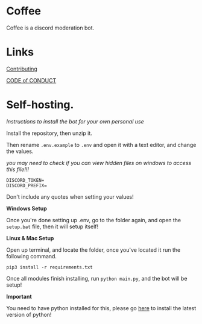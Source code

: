 # Coffee
Coffee is a discord moderation bot.

# Links

  [Contributing](CONTRIBUTING.md)
  
  [CODE of CONDUCT](CODE_OF_CONDUCT.md.md)


# Self-hosting.

*Instructions to install the bot for your own personal use*

Install the repository, then unzip it.

Then rename `.env.example` to `.env` and open it with a text editor, and change the values.

*you may need to check if you can view hidden files on windows to access this file!!!*

```
DISCORD_TOKEN= 
DISCORD_PREFIX=      
```

Don't include any quotes when setting your values!

**Windows Setup**

Once you're done setting up .env, go to the folder again, and open the `setup.bat` file, then it will setup itself!

**Linux & Mac Setup**

Open up terminal, and locate the folder, once you've located it run the following command.

`pip3 install -r requirements.txt`

Once all modules finish installing, run `python main.py`, and the bot will be setup!

**Important**

You need to have python installed for this, please go [here](https://www.python.org/downloads/) to install the latest version of python!


